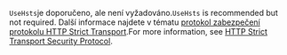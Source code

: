 <span data-ttu-id="111c4-101">`UseHsts`je doporučeno, ale není vyžadováno.</span><span class="sxs-lookup"><span data-stu-id="111c4-101">`UseHsts` is recommended but not required.</span></span> <span data-ttu-id="111c4-102">Další informace najdete v tématu [protokol zabezpečení protokolu HTTP Strict Transport](xref:security/enforcing-ssl#http-strict-transport-security-protocol-hsts).</span><span class="sxs-lookup"><span data-stu-id="111c4-102">For more information, see [HTTP Strict Transport Security Protocol](xref:security/enforcing-ssl#http-strict-transport-security-protocol-hsts).</span></span>
